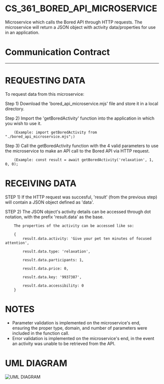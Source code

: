 # CS_361_BORED_API_MICROSERVICE
 Microservice which calls the Bored API through HTTP requests.
 The microservice will return a JSON object with activity data/properties for use in an application.

# Communication Contract
------------------------


# REQUESTING DATA
To request data from this microservice:

Step 1) Download the 'bored_api_microservice.mjs' file and store it in a local directory.

Step 2) Import the 'getBoredActivity' function into the application in which you wish to use it. 

        (Example: import getBoredActivity from "./bored_api_microservice.mjs";)

Step 3) Call the getBoredActivity function with the 4 valid parameters to use the microservice to make an API call to the Bored API via HTTP request.

        (Example: const result = await getBoredActivity('relaxation', 1, 0, 0);


# RECEIVING DATA
STEP 1) If the HTTP request was succesful, 'result' (from the previous step) will contain a JSON object defined as 'data'.

STEP 2) The JSON object's activity details can be accessed through dot notation, with the prefix 'result.data' as the base.

        The properties of the activity can be accessed like so:

        {
            result.data.activity: 'Give your pet ten minutes of focused attention',

            result.data.type: 'relaxation',

            result.data.participants: 1,

            result.data.price: 0,

            result.data.key: '9937387',

            result.data.accessibility: 0
        }

# NOTES
- Parameter validation is implemented on the microservice's end, ensuring the proper type, domain, and number of parameters were included in the function call.
- Error validation is implemented on the microservice's end, in the event an activity was unable to be retrieved from the API.

# UML DIAGRAM
<img src="https://github.com/nicholschm/CS_361_BORED_API_MICROSERVICE/blob/main/UML.png" alt="UML DIAGRAM">
